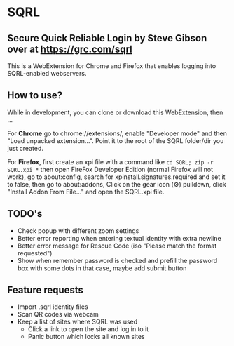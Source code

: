 # SQRL

## Secure Quick Reliable Login by Steve Gibson over at https://grc.com/sqrl
This is a WebExtension for Chrome and Firefox that enables logging into SQRL-enabled webservers.

## How to use?
While in development, you can clone or download this WebExtension, then ...

For **Chrome** go to chrome://extensions/, enable "Developer mode" and then "Load unpacked extension...". Point it to the root of the SQRL folder/dir you just created.

For **Firefox**, first create an xpi file with a command like `cd SQRL; zip -r SQRL.xpi *` then open FireFox Developer Edition (normal Firefox will not work), go to about:config, search for xpinstall.signatures.required and set it to false, then go to about:addons, Click on the gear icon (⚙) pulldown, click "Install Addon From File..." and open the SQRL.xpi file.

## TODO's
- Check popup with different zoom settings
- Better error reporting when entering textual identity with extra newline
- Better error message for Rescue Code (iso "Please match the format requested")
- Show when remember password is checked and prefill the password box with some dots in that case, maybe add submit button

## Feature requests
- Import .sqrl identity files
- Scan QR codes via webcam
- Keep a list of sites where SQRL was used
	- Click a link to open the site and log in to it
	- Panic button which locks all known sites
